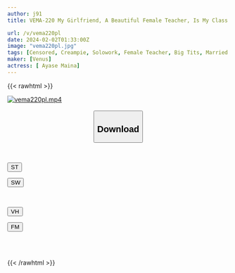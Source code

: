 ```yaml
---
author: j91
title: VEMA-220 My Girlfriend, A Beautiful Female Teacher, Is My Class Teacher, Club Advisor, And My Lover - Forbidden Passionate Creampie Sex With My Older Girlfriend From Morning Till Night - Maina Ayase

url: /v/vema220pl
date: 2024-02-02T01:33:00Z
image: "vema220pl.jpg"
tags: [Censored, Creampie, Solowork, Female Teacher, Big Tits, Married Woman, Mature Woman	]
maker: [Venus]
actress: [ Ayase Maina]
---
```



{{< rawhtml >}}

<div class="video" data-videoid="V8z818Qv3PCkGo">
    <a href="javascript:;">
        <img src="/v/vema220pl/vema220pl.jpg" width="WIDTH" height="HEIGHT" alt="vema220pl.mp4" loading="lazy">
    </a>
</div>

<script type="text/javascript" src="https://j91.asia/asset/on-demand-st.js"></script>

<br>
  <link rel="stylesheet" href="https://j91.asia/asset/bs5.css">
  
  <center>
  <button class="btn btn-primary" type="button" data-bs-toggle="collapse" data-bs-target=".multi-collapse" aria-expanded="false" aria-controls="multiCollapseExample1 multiCollapseExample2"><h2>Download</h2></button></center>
</p>
<div class="row">
  <div class="col">
    <div class="collapse multi-collapse" id="multiCollapseExample1">
      <div class="card card-body">
	      	      <br>
<div class="buttons">  
<p><a href="https://streamtape.to/v/V8z818Qv3PCkGo" target="_blank"><button class="btn-hover color-3"><i class="fa fa-download"></i> ST</button></a></p>
<p><a href="https://flaswish.com/1kn2b0hn7s8o" target="_blank"><button class="btn-hover color-2"><i class="fa fa-download"></i> SW</button></a></p></div>
    </div>
  </div>
</div>
  <div class="col">
    <div class="collapse multi-collapse" id="multiCollapseExample2">
      <div class="card card-body">
	      <br>
<div class="buttons">
<p><a href="javascript:;" target="_blank"><button class="btn-hover color-9"><i class="fa fa-download"></i> VH</button></a></p>
<p><a href="javascript:;" target="_blank"><button class="btn-hover color-8"><i class="fa fa-download"></i> FM</button></a></p></div>
<br><br>
      </div>
    </div>
  </div>
</div>

{{< /rawhtml >}}